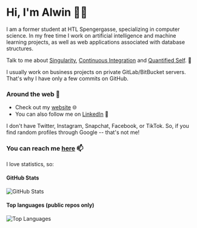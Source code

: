 # Hi, I'm Alwin 👋🏼

I am a former student at HTL Spengergasse, specializing in computer science. In my free time I work on artificial intelligence and machine learning projects, as well as web applications associated with database structures.

Talk to me about [Singularity](https://en.wikipedia.org/wiki/Technological_singularity), [Continuous Integration](https://en.wikipedia.org/wiki/Continuous_integration) and [Quantified Self](https://en.wikipedia.org/wiki/Quantified_self). 🧠

I usually work on business projects on private GitLab/BitBucket servers. That's why I have only a few commits on GitHub.

### Around the web 🧭
- Check out my [website](https://alwinschuster.at) 🌐
- You can also follow me on [LinkedIn](https://www.linkedin.com/in/alwin-schuster) 🔗

I don't have Twitter, Instagram, Snapchat, Facebook, or TikTok. So, if you find random profiles through Google -- that's not me!

### You can reach me [here](https://alwinschuster.at/contact) 📫

I love statistics, so:

#### GitHub Stats
![GitHub Stats](https://github-readme-stats.vercel.app/api?username=Alwinator&count_private=true&theme=dark)

#### Top languages (public repos only)
![Top Languages](https://github-readme-stats.vercel.app/api/top-langs/?username=Alwinator&theme=dark)
